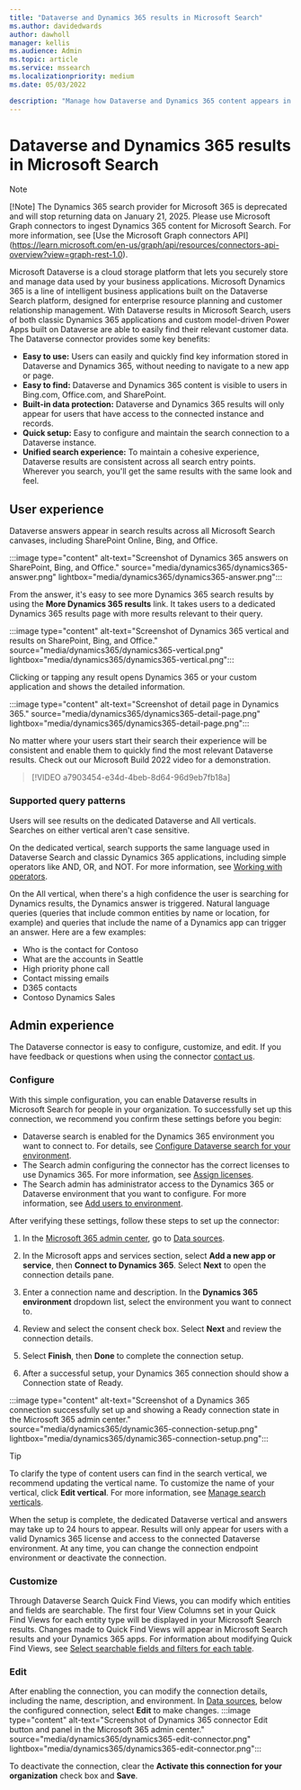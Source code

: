 ```yaml
---
title: "Dataverse and Dynamics 365 results in Microsoft Search"
ms.author: davidedwards
author: dawholl
manager: kellis
ms.audience: Admin
ms.topic: article
ms.service: mssearch
ms.localizationpriority: medium
ms.date: 05/03/2022

description: "Manage how Dataverse and Dynamics 365 content appears in search results"
---
```

# Dataverse and Dynamics 365 results in Microsoft Search

> [!Note]
>  [!Note]
> The Dynamics 365 search provider for Microsoft 365 is deprecated and will stop returning data on January 21, 2025. Please use Microsoft Graph connectors to ingest Dynamics 365 content for Microsoft Search. For more information, see [Use the Microsoft Graph connectors API] (https://learn.microsoft.com/en-us/graph/api/resources/connectors-api-overview?view=graph-rest-1.0).

Microsoft Dataverse is a cloud storage platform that lets you securely store and manage data used by your business applications. Microsoft Dynamics 365 is a line of intelligent business applications built on the Dataverse Search platform, designed for enterprise resource planning and customer relationship management. With Dataverse results in Microsoft Search, users of both classic Dynamics 365 applications and custom model-driven Power Apps built on Dataverse are able to easily find their relevant customer data. The Dataverse connector provides some key benefits:

* **Easy to use:** Users can easily and quickly find key information stored in Dataverse and Dynamics 365, without needing to navigate to a new app or page.
* **Easy to find:** Dataverse and Dynamics 365 content is visible to users in Bing.com, Office.com, and SharePoint.
* **Built-in data protection:** Dataverse and Dynamics 365 results will only appear for users that have access to the connected instance and records. 
* **Quick setup:** Easy to configure and maintain the search connection to a Dataverse instance.
* **Unified search experience:** To maintain a cohesive experience, Dataverse results are consistent across all search entry points. Wherever you search, you'll get the same results with the same look and feel.

## User experience

Dataverse answers appear in search results across all Microsoft Search canvases, including SharePoint Online, Bing, and Office.

:::image type="content" alt-text="Screenshot of Dynamics 365 answers on SharePoint, Bing, and Office." source="media/dynamics365/dynamics365-answer.png" lightbox="media/dynamics365/dynamics365-answer.png":::

From the answer, it's easy to see more Dynamics 365 search results by using the **More Dynamics 365 results** link. It takes users to a dedicated Dynamics 365 results page with more results relevant to their query.

:::image type="content" alt-text="Screenshot of Dynamics 365 vertical and results on SharePoint, Bing, and Office." source="media/dynamics365/dynamics365-vertical.png" lightbox="media/dynamics365/dynamics365-vertical.png":::

Clicking or tapping any result opens Dynamics 365 or your custom application and shows the detailed information.

:::image type="content" alt-text="Screenshot of detail page in Dynamics 365." source="media/dynamics365/dynamics365-detail-page.png" lightbox="media/dynamics365/dynamics365-detail-page.png":::

No matter where your users start their search their experience will be consistent and enable them to quickly find the most relevant Dataverse results. Check out our Microsoft Build 2022 video for a demonstration.

> [!VIDEO a7903454-e34d-4beb-8d64-96d9eb7fb18a]

### Supported query patterns

Users will see results on the dedicated Dataverse and All verticals. Searches on either vertical aren't case sensitive.

On the dedicated vertical, search supports the same language used in Dataverse Search and classic Dynamics 365 applications, including simple operators like AND, OR, and NOT. For more information, see [Working with operators](/power-apps/user/relevance-search#working-with-operators).

On the All vertical, when there's a high confidence the user is searching for Dynamics results, the Dynamics answer is triggered. Natural language queries (queries that include common entities by name or location, for example) and queries that include the name of a Dynamics app can trigger an answer. Here are a few examples:

* Who is the contact for Contoso
* What are the accounts in Seattle
* High priority phone call
* Contact missing emails
* D365 contacts
* Contoso Dynamics Sales

## Admin experience

The Dataverse connector is easy to configure, customize, and edit. If you have feedback or questions when using the connector [contact us](https://aka.ms/Dynamics365ConnectorFeedback).

### Configure

With this simple configuration, you can enable Dataverse results in Microsoft Search for people in your organization. To successfully set up this connection, we recommend you confirm these settings before you begin:

* Dataverse search is enabled for the Dynamics 365 environment you want to connect to. For details, see [Configure Dataverse search for your environment](/power-platform/admin/configure-relevance-search-organization).
* The Search admin configuring the connector has the correct licenses to use Dynamics 365. For more information, see [Assign licenses](/power-platform/admin/assign-licenses).
* The Search admin has administrator access to the Dynamics 365 or Dataverse environment that you want to configure. For more information, see [Add users to environment](/power-platform/admin/add-users-to-environment).

After verifying these settings, follow these steps to set up the connector:

1. In the [Microsoft 365 admin center](https://admin.microsoft.com), go to [Data sources](https://admin.microsoft.com/Adminportal/Home#/MicrosoftSearch/connectors).

2. In the Microsoft apps and services section, select **Add a new app or service**, then **Connect to Dynamics 365**. Select **Next** to open the connection details pane.

3. Enter a connection name and description. In the **Dynamics 365 environment** dropdown list, select the environment you want to connect to.

4. Review and select the consent check box. Select **Next** and review the connection details.

5. Select **Finish**, then **Done** to complete the connection setup.

6. After a successful setup, your Dynamics 365 connection should show a Connection state of Ready.

:::image type="content" alt-text="Screenshot of a Dynamics 365 connection successfully set up and showing a Ready connection state in the Microsoft 365 admin center." source="media/dynamics365/dynamic365-connection-setup.png" lightbox="media/dynamics365/dynamic365-connection-setup.png":::

> [!TIP]
> To clarify the type of content users can find in the search vertical, we recommend updating the vertical name. To customize the name of your vertical, click **Edit vertical**. For more information, see [Manage search verticals](/microsoftsearch/manage-verticals).

When the setup is complete, the dedicated Dataverse vertical and answers may take up to 24 hours to appear. Results will only appear for users with a valid Dynamics 365 license and access to the connected Dataverse environment. At any time, you can change the connection endpoint environment or deactivate the connection.

### Customize

Through Dataverse Search Quick Find Views, you can modify which entities and fields are searchable. The first four View Columns set in your Quick Find Views for each entity type will be displayed in your Microsoft Search results. Changes made to Quick Find Views will appear in Microsoft Search results and your Dynamics 365 apps. For information about modifying Quick Find Views, see [Select searchable fields and filters for each table](/power-platform/admin/configure-relevance-search-organization#select-searchable-fields-and-filters-for-each-table).

### Edit

After enabling the connection, you can modify the connection details, including the name, description, and environment. In [Data sources](https://admin.microsoft.com/Adminportal/Home#/MicrosoftSearch/connectors), below the configured connection, select **Edit** to make changes.
:::image type="content" alt-text="Screenshot of Dynamics 365 connector Edit button and panel in the Microsoft 365 admin center." source="media/dynamics365/dynamics365-edit-connector.png" lightbox="media/dynamics365/dynamics365-edit-connector.png":::

To deactivate the connection, clear the **Activate this connection for your organization** check box and **Save**.
